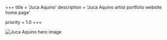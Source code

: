 +++
title = 'Juca Aquino'
description = 'Juca Aquino artist portfolio website home page'

priority = 1.0
+++

![Juca Aquino hero image](/work/all-of-the-above/images/all-of-the-above-4.jpg)

